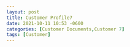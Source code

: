 ```yaml
---
layout: post
title: Customer Profile7
date: 2021-10-11 10:53 -0600
categories: [Customer Documents,Customer 7]
tags: [Customer]
---
```

